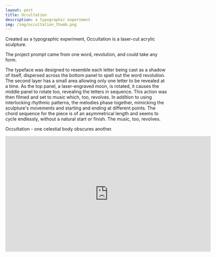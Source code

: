 ```yaml
---
layout: post
title: Occultation
description: a typographic experiment
img: /img/occultation_thumb.png 
---
```


Created as a typographic experiment, Occultation is a laser-cut acrylic sculpture.

The project prompt came from one word, revolution, and could take any form. 

The typeface was designed to resemble each letter being cast as a shadow of itself, dispersed across the bottom panel to spell out the word revolution. The second layer has a small area allowing only one letter to be revealed at a time. As the top panel, a laser-engraved moon, is rotated, it causes the middle panel to rotate too, revealing the letters in sequence. This action was then filmed and set to music which, too, revolves. In addition to using interlocking rhythmic patterns, the melodies phase together, mimicking the sculpture's movements and starting and ending at different points. The chord sequence for the piece is of an asymmetrical length and seems to cycle endlessly, without a natural start or finish. The music, too, revolves.

Occultation - one celestial body obscures another.


<div class="video">
	<iframe src="https://player.vimeo.com/video/209017439" width="640" height="360" frameborder="0" webkitallowfullscreen mozallowfullscreen allowfullscreen></iframe>
</div>
